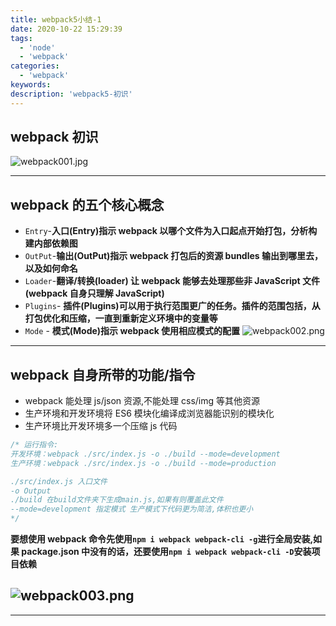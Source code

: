 ```yaml
---
title: webpack5小结-1
date: 2020-10-22 15:29:39
tags:
  - 'node'
  - 'webpack'
categories:
  - 'webpack'
keywords:
description: 'webpack5-初识'
---
```


## webpack 初识

![webpack001.jpg](https://i.loli.net/2020/10/22/ADMQ9ceRKSxgX3Z.jpg)

---

## webpack 的五个核心概念

- `Entry`-**入口(Entry)指示 webpack 以哪个文件为入口起点开始打包，分析构建内部依赖图**
- `OutPut`-**输出(OutPut)指示 webpack 打包后的资源 bundles 输出到哪里去，以及如何命名**
- `Loader`-**翻译/转换(loader) 让 webpack 能够去处理那些非 JavaScript 文件(webpack 自身只理解 JavaScript)**
- `Plugins`- **插件(Plugins)可以用于执行范围更广的任务。插件的范围包括，从打包优化和压缩，一直到重新定义环境中的变量等**
- `Mode` - **模式(Mode)指示 webpack 使用相应模式的配置**
  ![webpack002.png](https://i.loli.net/2020/10/22/OpH8GqlUWDAjnZh.png)

---

## webpack 自身所带的功能/指令

- webpack 能处理 js/json 资源,不能处理 css/img 等其他资源
- 生产环境和开发环境将 ES6 模块化编译成浏览器能识别的模块化
- 生产环境比开发环境多一个压缩 js 代码

```js
/* 运行指令:
开发环境：webpack ./src/index.js -o ./build --mode=development
生产环境：webpack ./src/index.js -o ./build --mode=production

./src/index.js 入口文件
-o Output 
./build 在build文件夹下生成main.js,如果有则覆盖此文件 
--mode=development 指定模式 生产模式下代码更为简洁,体积也更小
*/
```

**要想使用 webpack 命令先使用`npm i webpack webpack-cli -g`进行全局安装,如果 package.json 中没有的话，还要使用`npm i webpack webpack-cli -D`安装项目依赖**

## ![webpack003.png](https://i.loli.net/2020/10/22/pRhgE78qLQWZFBx.png)

---
